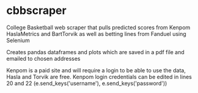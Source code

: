 # cbbscraper
College Basketball web scraper that pulls predicted scores from Kenpom HaslaMetrics and BartTorvik as well as betting lines from Fanduel using Selenium


Creates pandas dataframes and plots which are saved in a pdf file and emailed to chosen addresses



Kenpom is a paid site and will require a login to be able to use the data, Hasla and Torvik are free. Kenpom login credentials can be edited in lines 20 and 22 (e.send_keys('username'), e.send_keys('password'))
